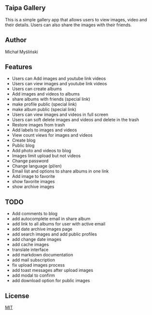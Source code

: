 ## Taipa Gallery

This is a simple gallery app that allows users to view images, video and their details. Users can also share the images with their friends.

## Author
Michał Myśliński

## Features
- Users can Add images and youtube link videos
- Users can view images and youtube link videos
- Users can create albums
- Add images and videos to albums
- share albums with friends (special link)
- make profile public (special link)
- make album public (special link)
- Users can view images and videos in full screen
- Users can soft delete images and videos and delete in the trash
- Restore images from trash
- Add labels to images and videos
- View count views for images and videos
- Create blog
- Public blog
- Add photo and videos to blog
- Images limit upload but not videos
- Change password
- Change language (pl/en)
- Email list and options to share albums in one link
- Add image to favorite
- show favorite images 
- show archive images

## TODO
- Add comments to blog
- add autocomplete email in share album
- add link to all albums for user with active email
- add date archive images page
- add search images and add public profiles
- add change date images
- add cache images
- translate interface
- add markdown documentation
- add mail subscription
- fix upload images process
- add toast messages after upload images
- add modal to confirm
- add download option for public images


## License
[MIT](https://choosealicense.com/licenses/mit/)
